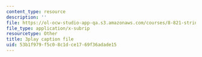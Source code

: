 ```yaml
---
content_type: resource
description: ''
file: https://ol-ocw-studio-app-qa.s3.amazonaws.com/courses/8-821-string-theory-and-holographic-duality-fall-2014/53b1f979f5c08c1dce1769f36adade15_LTEtH1gzwoE.srt
file_type: application/x-subrip
resourcetype: Other
title: 3play caption file
uid: 53b1f979-f5c0-8c1d-ce17-69f36adade15
---
```

